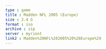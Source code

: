 ```yaml
---
type : game
title : Madden NFL 2005 (Europe)
size : 2.4 G
format : iso
archive : zip
server : myrient
link2 : Madden%20NFL%202005%20%28Europe%29
---
```


